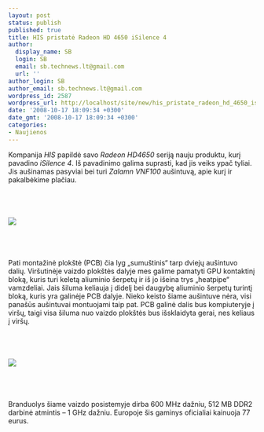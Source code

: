 ```yaml
---
layout: post
status: publish
published: true
title: HIS pristatė Radeon HD 4650 iSilence 4
author:
  display_name: SB
  login: SB
  email: sb.technews.lt@gmail.com
  url: ''
author_login: SB
author_email: sb.technews.lt@gmail.com
wordpress_id: 2587
wordpress_url: http://localhost/site/new/his_pristate_radeon_hd_4650_isilence_4/
date: '2008-10-17 18:09:34 +0300'
date_gmt: '2008-10-17 18:09:34 +0300'
categories:
- Naujienos
---
```

<p>Kompanija <i>HIS</i> papildė savo <i>Radeon HD4650</i> seriją nauju produktu, kurį pavadino <i>iSilence 4</i>. Iš pavadinimo galima suprasti, kad jis veiks ypač tyliai. Jis aušinamas pasyviai bei turi <i>Zalamn VNF100</i> aušintuvą, apie kurį ir pakalbėkime plačiau.<br />
<br><br />
<br><br><img src=" http://www.techpowerup.com/img/08-10-16/47a.jpg"><br><br />
<br><br />
<br>Pati montažinė plokštė (PCB) čia lyg „sumuštinis“ tarp dviejų aušintuvo dalių. Viršutinėje vaizdo plokštės dalyje mes galime pamatyti GPU kontaktinį bloką, kuris turi keletą aliuminio šerpetų ir iš jo išeina trys „heatpipe“ vamzdeliai. Jais šiluma keliauja į didelį bei daugybę aliuminio šerpetų turintį bloką, kuris yra galinėje PCB dalyje. Nieko keisto šiame aušintuve nėra, visi panašūs aušintuvai montuojami taip pat. PCB galinė dalis bus kompiuteryje į viršų, taigi visa šiluma nuo vaizdo plokštės bus išsklaidyta gerai, nes keliaus į viršų.<br />
<br><br />
<br><br><img src=" http://www.techpowerup.com/img/08-10-16/47b.jpg"><br><br />
<br><br />
<br>Branduolys šiame vaizdo posistemyje dirba 600 MHz dažniu, 512 MB DDR2 darbinė atmintis – 1 GHz dažniu. Europoje šis gaminys oficialiai kainuoja 77 eurus.<br />
<br><br />
<br><br />
<br></p>
